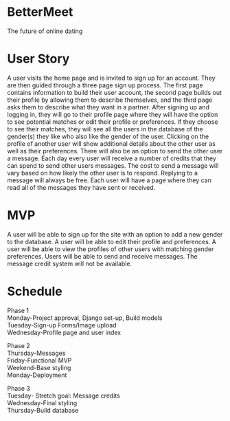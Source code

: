 # BetterMeet
The future of online dating

# User Story

A user visits the home page and is invited to sign up for an account. They are then guided through a three page sign up process. The first page contains information to build their user account, the second page builds out their profile by allowing them to describe themselves, and the third page asks them to describe what they want in a partner. After signing up and logging in, they will go to their profile page where they will have the option to see potential matches or edit their profile or preferences. If they choose to see their matches, they will see all the users in the database of the gender(s) they like who also like the gender of the user. Clicking on the profile of another user will show additional details about the other user as well as their preferences. There will also be an option to send the other user a message. Each day every user will receive a number of credits that they can spend to send other users messages. The cost to send a message will vary based on how likely the other user is to respond. Replying to a message will always be free. Each user will have a page where they can read all of the messages they have sent or received.

# MVP

A user will be able to sign up for the site with an option to add a new gender to the database. A user will be able to edit their profile and preferences. A user will be able to view the profiles of other users with matching gender preferences. Users will be able to send and receive messages. The message credit system will not be available.

# Schedule

Phase 1
<br>Monday-Project approval, Django set-up, Build models
<br>Tuesday-Sign-up Forms/Image upload
<br>Wednesday-Profile page and user index


Phase 2
<br>Thursday-Messages
<br>Friday-Functional MVP
<br>Weekend-Base styling
<br>Monday-Deployment


Phase 3
<br>Tuesday- Stretch goal: Message credits
<br>Wednesday-Final styling
<br>Thursday-Build database 
